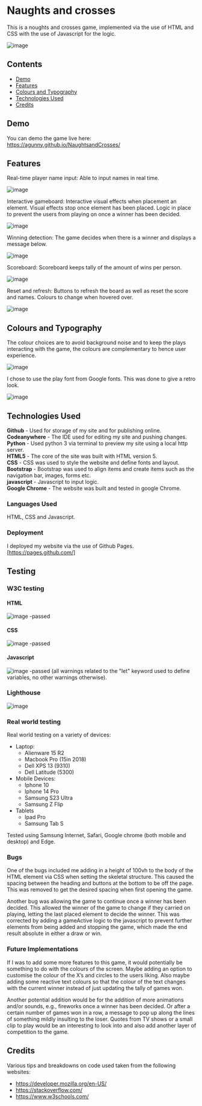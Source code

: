 # Naughts and crosses

This is a noughts and crosses game, implemented via the use of HTML and CSS with the use of Javascript for the logic. 

![image](https://github.com/agunny/NaughtsandCrosses/assets/133648178/d20f983c-6536-49a9-9760-06f997839128)

## Contents

* [Demo](#demo)
* [Features](#features)
* [Colours and Typography](#colors)
* [Technologies Used](#tech)
* [Credits](#Credits)

## <a id="demo"></a>**Demo**

You can demo the game live here: https://agunny.github.io/NaughtsandCrosses/

## <a id="features"></a>Features

Real-time player name input: Able to input names in real time.

![image](https://github.com/agunny/NaughtsandCrosses/assets/133648178/11142b35-e623-4a2a-a1a8-487b0262365c)

Interactive gameboard: Interactive visual effects when placement an element. Visual effects stop once element has been placed. Logic in place to prevent the users from playing on once a winner has been decided.

![image](https://github.com/agunny/NaughtsandCrosses/assets/133648178/b22b8510-5a28-47ef-a910-fa9d0e07fb3a)

Winning detection: The game decides when there is a winner and displays a message below. 

![image](https://github.com/agunny/NaughtsandCrosses/assets/133648178/28646435-67e4-4154-a260-0c79074f6da5)

Scoreboard: Scoreboard keeps tally of the amount of wins per person.

![image](https://github.com/agunny/NaughtsandCrosses/assets/133648178/53368b92-8f18-4c5f-84c2-7a7c0939cc2c)

Reset and refresh: Buttons to refresh the board as well as reset the score and names. Colours to change when hovered over.

![image](https://github.com/agunny/NaughtsandCrosses/assets/133648178/043e6347-18b4-4d92-82da-4cddc20d861c)


## <a id="colors"></a>**Colours and Typography**

The colour choices are to avoid background noise and to keep the plays interacting with the game, the colours are complementary to hence user experience.

![image](https://github.com/agunny/NaughtsandCrosses/assets/133648178/eb63bb6e-1f21-4a34-b851-7b182f1bf330)

I chose to use the play font from Google fonts. This was done to give a retro look.

![image](https://github.com/agunny/NaughtsandCrosses/assets/133648178/26b85fd1-38df-4947-a5f9-534c4d1a8a5d)


## <a id="tech"></a>Technologies Used

**Github** - Used for storage of my site and for publishing online.\
**Codeanywhere** - The IDE used for editing my site and pushing changes.\
**Python** - Used python 3 via terminal to preview my site using a local http server.\
**HTML5** - The core of the site was built with HTML version 5.\
**CSS** - CSS was used to style the website and define fonts and layout.\
**Bootstrap** - Bootstrap was used to align items and create items such as the navigation bar, images, forms etc.\
**javascript** - Javascript to input logic.\
**Google Chrome** - The website was built and tested in google Chrome.

### Languages Used

HTML, CSS and Javascript.

### Deployment

I deployed my website via the use of Github Pages. [https://pages.github.com/]

## Testing

### W3C testing

#### HTML

![image](https://github.com/agunny/NaughtsandCrosses/assets/133648178/724ede80-de54-44c0-a4c8-2117da30d306)
-passed

#### CSS

![image](https://github.com/agunny/NaughtsandCrosses/assets/133648178/1ae9a1a7-5db9-4606-8521-87237b0f7b63)
-passed

#### Javascript

![image](https://github.com/agunny/NaughtsandCrosses/assets/133648178/68c1bfad-720e-4d70-be6e-d8514dcc8934)
-passed (all warnings related to the "let" keyword used to define variables, no other warnings otherwise).

### Lighthouse

![image](https://github.com/agunny/NaughtsandCrosses/assets/133648178/3ce257b1-bca2-4b0f-948c-d62973343e22)

### Real world testing

Real world testing on a variety of devices:

* Laptop:
  * Alienware 15 R2
  * Macbook Pro (15in 2018)
  * Dell XPS 13 (9310)
  * Dell Latitude (5300)
* Mobile Devices:
  * Iphone 10
  * Iphone 14 Pro
  * Samsung S23 Ultra
  * Samsung Z Flip
* Tablets
  * Ipad Pro
  * Samsung Tab S

Tested using Samsung Internet, Safari, Google chrome (both mobile and desktop) and Edge.

### Bugs

One of the bugs included me adding in a height of 100vh to the body of the HTML element via CSS when setting the skeletal structure. This caused the spacing between the heading and buttons at the bottom to be off the page. This was removed to get the desired spacing when first opening the game. 

Another bug was allowing the game to continue once a winner has been decided. This allowed the winner of the game to change if they carried on playing, letting the last placed element to decide the winner. This was corrected by adding a gameActive logic to the javascript to prevent further elements from being added and stopping the game, which made the end result absolute in either a draw or win.

### Future Implementations

If I was to add some more features to this game, it would potentially be something to do with the colours of the screen. Maybe adding an option to customise the colour of the X’s and circles to the users liking. Also maybe adding some reactive text colours so that the colour of the text changes with the current winner instead of just updating the tally of games won.

Another potential addition would be for the addition of more animations and/or sounds, e.g., fireworks once a winner has been decided. Or after a certain number of games won in a row, a message to pop up along the lines of something mildly insulting to the loser. Quotes from TV shows or a small clip to play would be an interesting to look into and also add another layer of competition to the game.

## <a id="credits"></a>Credits

Various tips and breakdowns on code used taken from the following websites:

* <https://developer.mozilla.org/en-US/>
* <https://stackoverflow.com/>
* <https://www.w3schools.com/>
